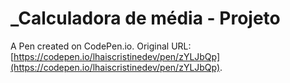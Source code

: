 # _Calculadora de média - Projeto

A Pen created on CodePen.io. Original URL: [https://codepen.io/lhaiscristinedev/pen/zYLJbQp](https://codepen.io/lhaiscristinedev/pen/zYLJbQp).

